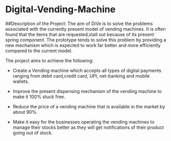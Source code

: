 # Digital-Vending-Machine
##Description of the Project:
The aim of DiVe is to solve the problems associated with the currently present model of vending machines. It is often found that the items that are requested,stall out because of its present spring component.
The prototype tends to solve this problem by providing a new mechanism which is expected to work far better and more efficiently compared to the current model.

The project aims to achieve the following:

- Create a Vending machine which accepts all types of digital payments ranging from debit card,credit card, UPI, net-banking and mobile wallets.

- Improve the present dispensing mechanism of the vending machine to make it 100% stuck free.

- Reduce the price of a vending machine that is available in the market by about 90%.

- Make it easy for the businesses operating the vending machines to manage their stocks better as they will get notifications of their product going out of stock.
